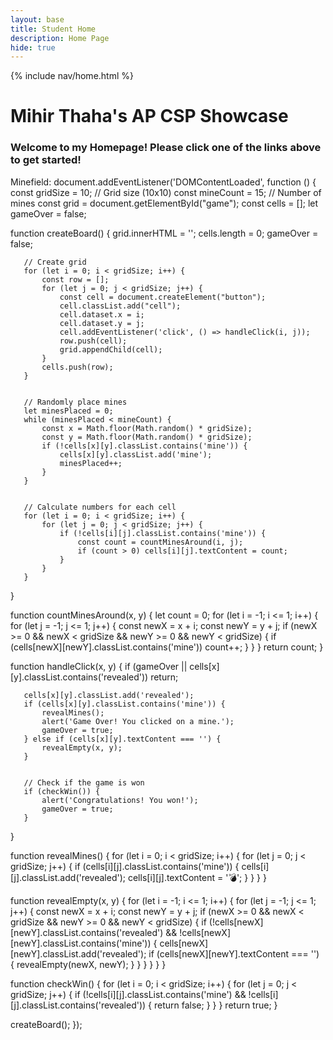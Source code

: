 ```yaml
---
layout: base
title: Student Home 
description: Home Page
hide: true
---
```


{% include nav/home.html %}

# Mihir Thaha's AP CSP Showcase #

### Welcome to my Homepage! Please click one of the links above to get started!


Minefield:
document.addEventListener('DOMContentLoaded', function () {
   const gridSize = 10; // Grid size (10x10)
   const mineCount = 15; // Number of mines
   const grid = document.getElementById("game");
   const cells = [];
   let gameOver = false;


   function createBoard() {
       grid.innerHTML = '';
       cells.length = 0;
       gameOver = false;


       // Create grid
       for (let i = 0; i < gridSize; i++) {
           const row = [];
           for (let j = 0; j < gridSize; j++) {
               const cell = document.createElement("button");
               cell.classList.add("cell");
               cell.dataset.x = i;
               cell.dataset.y = j;
               cell.addEventListener('click', () => handleClick(i, j));
               row.push(cell);
               grid.appendChild(cell);
           }
           cells.push(row);
       }


       // Randomly place mines
       let minesPlaced = 0;
       while (minesPlaced < mineCount) {
           const x = Math.floor(Math.random() * gridSize);
           const y = Math.floor(Math.random() * gridSize);
           if (!cells[x][y].classList.contains('mine')) {
               cells[x][y].classList.add('mine');
               minesPlaced++;
           }
       }


       // Calculate numbers for each cell
       for (let i = 0; i < gridSize; i++) {
           for (let j = 0; j < gridSize; j++) {
               if (!cells[i][j].classList.contains('mine')) {
                   const count = countMinesAround(i, j);
                   if (count > 0) cells[i][j].textContent = count;
               }
           }
       }
   }


   function countMinesAround(x, y) {
       let count = 0;
       for (let i = -1; i <= 1; i++) {
           for (let j = -1; j <= 1; j++) {
               const newX = x + i;
               const newY = y + j;
               if (newX >= 0 && newX < gridSize && newY >= 0 && newY < gridSize) {
                   if (cells[newX][newY].classList.contains('mine')) count++;
               }
           }
       }
       return count;
   }


   function handleClick(x, y) {
       if (gameOver || cells[x][y].classList.contains('revealed')) return;


       cells[x][y].classList.add('revealed');
       if (cells[x][y].classList.contains('mine')) {
           revealMines();
           alert('Game Over! You clicked on a mine.');
           gameOver = true;
       } else if (cells[x][y].textContent === '') {
           revealEmpty(x, y);
       }


       // Check if the game is won
       if (checkWin()) {
           alert('Congratulations! You won!');
           gameOver = true;
       }
   }


   function revealMines() {
       for (let i = 0; i < gridSize; i++) {
           for (let j = 0; j < gridSize; j++) {
               if (cells[i][j].classList.contains('mine')) {
                   cells[i][j].classList.add('revealed');
                   cells[i][j].textContent = '💣';
               }
           }
       }
   }


   function revealEmpty(x, y) {
       for (let i = -1; i <= 1; i++) {
           for (let j = -1; j <= 1; j++) {
               const newX = x + i;
               const newY = y + j;
               if (newX >= 0 && newX < gridSize && newY >= 0 && newY < gridSize) {
                   if (!cells[newX][newY].classList.contains('revealed') && !cells[newX][newY].classList.contains('mine')) {
                       cells[newX][newY].classList.add('revealed');
                       if (cells[newX][newY].textContent === '') {
                           revealEmpty(newX, newY);
                       }
                   }
               }
           }
       }
   }


   function checkWin() {
       for (let i = 0; i < gridSize; i++) {
           for (let j = 0; j < gridSize; j++) {
               if (!cells[i][j].classList.contains('mine') && !cells[i][j].classList.contains('revealed')) {
                   return false;
               }
           }
       }
       return true;
   }


   createBoard();
});
</script>


<style>
/* CSS for Minesweeper Game */


#game {
   display: grid;
   grid-template-columns: repeat(10, 40px);
   gap: 2px;
   margin-top: 20px;
}


.cell {
   width: 40px;
   height: 40px;
   background-color: #e0e0e0;
   border: none;
   font-size: 18px;
   cursor: pointer;
   transition: background-color 0.2s;
}


.cell.revealed {
   background-color: #fff;
   border: 1px solid #ccc;
   cursor: default;
}


.cell.mine.revealed {
   color: red;
   font-size: 24px;
}
</style>








